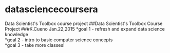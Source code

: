 # datasciencecoursera
Data Scientist's Toolbox course project
##Data Scientist's Toolbox Course Project
###K.Cueno Jan.22,2015
*goal 1 - refresh and expand data science knowledge <br>
*goal 2 - intro to basic computer science concepts  
*goal 3 - take more classes!

